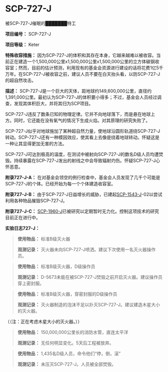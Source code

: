 # SCP-727-J
                        




被SCP-727-J催眠的███████特工



**项目编号：** SCP-727-J

**项目等级：** Keter

**特殊收容措施：** 因为SCP-727-J的体积和其存在本身，它越来越难以被收容。当前正在建造一个1,500,000公里x1,500,000公里x1,500,000公里的立方体碳钢收容室；然而，目前的估计预测，利用现有的基金会资源进行建设的话将花费1亿5千万年。在SCP-727-J被收容之前，建议人员不要在白天抬头看，以防SCP-727-J的超自然攻击。

**描述：** SCP-727-J是一个巨大的天体，距地球约149,600,000公里，直径约1,391,000公里。最初认为SCP-727-J的体积要小得多；不过，基金会人员经过调查，发现其体积巨大，并将其归为SCP项目。

SCP-727-J违反了数条已知的物理定律。它并不向地球落下，而是悬在地球上方。同时，它还能在没有氧气的情况下生成火焰。对其原理的研究失败了。

SCP-727-J似乎对地球施加了某种超自然力量，使地球沿圆形轨道绕SCP-727-J转动。SCP-727-J还有一种模因效应，使其看上去像是绕着地球转动。怀疑这是一种让其显得更加无害的方法。

SCP-727-J可达到极高的温度，在测试中被射向SCP-727-J的数名D级人员均遭焚毁。持续暴露在SCP-727-J发出的射线之中会导致辐射灼伤。怀疑SCP-727-J心怀恶意。

**附录727-J-A：** 在对基金会领空的例行检查中，基金会人员发现了几千个可能是SCP-727-J的个体。已经开始为每一个个体建造收容室。

**附录727-J-B：** 由于SCP-727-J日益增长的威胁，已建起[SCP-1543-J](//scp-wiki-cn.wikidot.com/scp-1543-j)-02以尝试利用各种物品摧毁SCP-727-J。

**附录727-J-C：** <a shape='rect' class='newpage' href='/scp-1960-j'>SCP-1960-J</a>已被研究以定期暂时无力化。控制这项技术的研究目前正在进行中。

**实验日志727-J：** 


> **使用物品：** 标准B级灭火器
> 
> **观测记录：** 灭火器未向SCP-727-J喷洒。建议下次使用一名灭火器操作员。
> 


> **使用物品：** 标准B级灭火器，D级操作员
> 
> **观测记录：** D-5673未能在被SCP-727-J焚毁之前开启灭火器。建议操作员穿上密封服。
> 


> **使用物品：** 标准B级灭火器，穿密封服的D级操作员
> 
> **观测记录：** 灭火器制造的泡沫不足以扑灭SCP-727-J。建议建造木星大小的灭火器。
> 

（（注：正在考虑木星大小的灭火器。））


> **使用物品：** 150,000,000公里长的消防水管，直连太平洋
> 
> **观测记录：** 无任何明显变化。5天后工程被放弃。
> 


> **使用物品：** 1,435名D级人员，命令他们“停，倒，滚”
> 
> **观测记录：** 未压灭SCP-727-J。人员被全部焚毁。
> 



                    